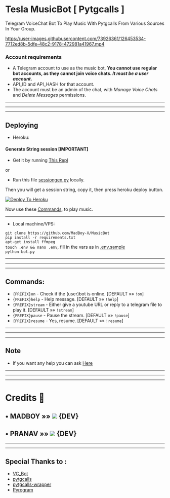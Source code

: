 # Tesla MusicBot [ Pytgcalls ]

Telegram VoiceChat Bot To Play Music With Pytgcalls From Various Sources In Your Group.


https://user-images.githubusercontent.com/73926361/126453534-7712ed8b-5dfe-48c2-9178-472981a41967.mp4


### Account requirements
- A Telegram account to use as the music bot, **You cannot use regular bot accounts, as they cannot join voice chats. *It must be a user account.***
- API_ID and API_HASH for that account.
- The account must be an admin of the chat, with _Manage Voice Chats_ and _Delete Messages_ permissions.

---
---
---

## Deploying

* Heroku:

#### Generate String session [IMPORTANT]
- Get it by running [This Repl](https://replit.com/@madboy482/Pyrogram-Session) 

or 

- Run this file [sessiongen.py](https://raw.githubusercontent.com/MadBoy-X/MusicBot/main/sessiongen.py) locally.

Then you will get a session string, copy it, then press heroku deploy button.

[![Deploy To Heroku](https://www.herokucdn.com/deploy/button.svg)](https://dashboard.heroku.com/new?button-url=https%3A%2F%2Fgithub.com%2FMadBoy-X%2FMusicBot&template=https%3A%2F%2Fgithub.com%2FMadBoy-X%2FMusicBot)

Now use these [Commands](https://github.com/MadBoy-X/MusicBot/blob/MusicBot/README.md#commands), to play music.

---

* Local machine/VPS:
  
`git clone https://github.com/MadBoy-X/MusicBot`   
`pip install -r requirements.txt`   
`apt-get install ffmpeg`   
`touch .env && nano .env`, fill in the vars as in [.env.sample](./.env.sample)   
`python bot.py`  

---
---
---

## Commands:   
- `{PREFIX}on` - Check if the (user)bot is online. [DEFAULT »» `!on`]
- `{PREFIX}help` - Help message. [DEFAULT »» `!help`]
- `{PREFIX}stream` - Either give a youtube URL or reply to a telegram file to play it. [DEFAULT »» `!stream`]  
- `{PREFIX}pause` - Pause the stream. [DEFAULT »» `!pause`]
- `{PREFIX}resume` - Yes, resume. [DEFAULT »» `!resume`]  

---
---
---

## Note
- If you want any help you can ask [Here](https://t.me/TeslaRobo_Chat)

---
---
---

# Credits 📍
## • MADBOY   »»  <a href="https://github.com/madboy482" alt="MadBoy"> <img src="https://img.shields.io/badge/MADBOY-30302f?logo=github" /></a> {DEV}
## • PRANAV   »»  <a href="https://github.com/Pranav18262" alt="Pranav"> <img src="https://img.shields.io/badge/PRANAV-625D5D?logo=github" /></a> {DEV}

---
---

## Special Thanks to :
- [VC_Bot](https://github.com/xditya/VCBot)
- [pytgcalls](https://github.com/pytgcalls/pytgcalls)   
- [pytgcalls-wrapper](https://github.com/callsmusic/pytgcalls-wrapper)   
- [Pyrogram](https://github.com/pyrogram/pyrogram) 
